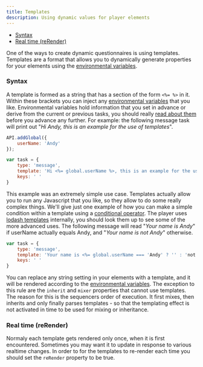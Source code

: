 ```yaml
---
title: Templates
description: Using dynamic values for player elements
---
```


<!-- START doctoc generated TOC please keep comment here to allow auto update -->
<!-- DON'T EDIT THIS SECTION, INSTEAD RE-RUN doctoc TO UPDATE -->


- [Syntax](#syntax)
- [Real time (reRender)](#real-time-rerender)

<!-- END doctoc generated TOC please keep comment here to allow auto update -->

One of the ways to create dynamic questionnaires is using templates.
Templates are a format that allows you to dynamically generate properties for your elements using the [environmental variables](./variables.html). 

### Syntax
A template is formed as a string that has a section of the form `<%= %>` in it.
Within these brackets you can inject any [environmental variables](./variables.html) that you like.
Environmental variables hold information that you set in advance or derive from the current or previous tasks, you should really [read about them](./variables.html) before you advance any further.
For example: the following message task will print out "*Hi Andy, this is an example for the use of templates*".

```js
API.addGlobal({
    userName: 'Andy'
});

var task = {
    type: 'message',
    template: 'Hi <%= global.userName %>, this is an example for the use of templates',
    keys: ' '
}
```

This example was an extremely simple use case.
Templates actually allow you to run any Javascript that you like, so they allow to do some really complex things.
We'll give just one example of how you can make a simple condition within a template using a [conditional operator](https://developer.mozilla.org/en/docs/Web/JavaScript/Reference/Operators/Conditional_Operator).
The player uses [lodash templates](http://lodash.com/docs#template) internally, you should look them up to see some of the more advanced uses.
The following message will read "*Your name is Andy*" if userName actually equals Andy, and "*Your name is not Andy*" otherwise.

```js
var task = {
    type: 'message',
    template: 'Your name is <%= global.userName === 'Andy' ? '' : 'not' %> Andy',
    keys: ' '
}
```

You can replace any string setting in your elements with a template, and it will be rendered according to the [environmental variables](./variables.html).
The exception to this rule are the `inherit` and `mixer` properties that cannot use templates.
The reason for this is the sequencers order of execution.
It first mixes, then inherits and only finally parses templates - so that the templating effect is not activated in time to be used for mixing or inheritance.

### Real time (reRender)
Normaly each template gets rendered only once, when it is first encountered. 
Sometimes you may want it to update in response to various realtime changes. 
In order to for the templates to re-render each time you should set the `reRender` property to be true.
